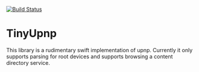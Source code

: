 [![Build Status](https://travis-ci.com/devmkdd/TinyUpnp.svg?branch=main)](https://travis-ci.com/devmkdd/TinyUpnp)

# TinyUpnp

This library is a rudimentary swift implementation of upnp. Currently it only supports parsing for root devices and supports browsing a content directory service.
